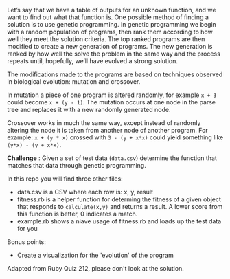 Let’s say that we have a table of outputs for an unknown function, and we want to find out what that function is.
One possible method of finding a solution is to use genetic programming. In genetic programming we begin with a random population of programs, then rank them according to how well they meet the solution criteria. The top ranked programs are then modified to create a new generation of programs. The new generation is ranked by how well the solve the problem in the same way and the process repeats until, hopefully, we’ll have evolved a strong solution.

The modifications made to the programs are based on techniques observed in biological evolution: mutation and crossover.

In mutation a piece of one program is altered randomly, for example ```x + 3``` could become ```x + (y - 1)```. The mutation occurs at one node in the parse tree and replaces it with a new randomly generated node.

Crossover works in much the same way, except instead of randomly altering the node it is taken from another node of another program. For example:
```x + (y * x)```  crossed with ```3 - (y + x*x)``` could yield something like ```(y*x) - (y + x*x)```.

**Challenge** : Given a set of test data (`data.csv`) determine the function that
matches that data through genetic programming.

In this repo you will find three other files:

- data.csv is a CSV where each row is: x, y, result
- fitness.rb is a helper function for determing the fitness of a given object that responds
  to `calculate(x,y)` and returns a result. A lower score from this function is
  better, 0 indicates a match.
- example.rb shows a niave usage of fitness.rb and loads up the test data for
  you

Bonus points:

- Create a visualization for the 'evolution' of the program


Adapted from Ruby Quiz 212, please don't look at the solution.

